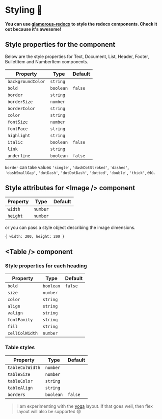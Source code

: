 # Styling 💄

#### You can use [glamorous-redocx](https://github.com/nitin42/glamorous-redocx) to style the redocx components. Check it out because it's awesome!

## Style properties for the component
Below are the style properties for Text, Document, List, Header, Footer, BulletItem and NumberItem components.

| Property  | Type | Default | 
| ------------- | ------------- | ------------- |
| `backgroundColor`  | `string`  |
| `bold`  | `boolean`  | `false` |
| `border`  | `string`  |
| `borderSize`  | `number`  | 
| `borderColor`  | `string`  
| `color`  | `string`  |
| `fontSize`  | `number`  |
| `fontFace`  | `string`  |
| `highlight`  | `string`  |
| `italic`  | `boolean`  | `false` |
| `link`  | `string`  |  |
| `underline` | `boolean` | `false` 

`border` can take values `'single'`, `'dashDotStroked'`, `'dashed'`, `'dashSmallGap'`, `'dotDash'`, `'dotDotDash'`, `'dotted'`, `'double'`, `'thick'`, etc.

## Style attributes for <Image \/> component

| Property  | Type | Default | 
| ------------- | ------------- | ------------- |
| `width`  | `number`  | 
| `height`  | `number`  |  |

or you can pass a style object describing the image dimensions.

```
{ width: 200, height: 200 }
```

## <Table \/> component

### Style properties for each heading

| Property  | Type | Default | 
| ------------- | ------------- | ------------- |
| `bold`  | `boolean`  | `false`
| `size`  | `number`  |  |
| `color`  | `string`  |  |
| `align`  | `string`  |  |
| `valign`  | `string`  |  |
| `fontFamily`  | `string`  |  |
| `fill`  | `string`  |  |
| `cellColWidth`  | `number`  |  |

### Table styles

| Property  | Type | Default | 
| ------------- | ------------- | ------------- |
| `tableColWidth`  | `number`  | 
| `tableSize`  | `number`  |  |
| `tableColor`  | `string`  |  |
| `tableAlign`  | `string`  |  |
| `borders`  | `boolean`  | `false` |

> I am experimenting with the [yoga](https://facebook.github.io/yoga/) layout. If that goes well, then flex layout will also be supported 😄
